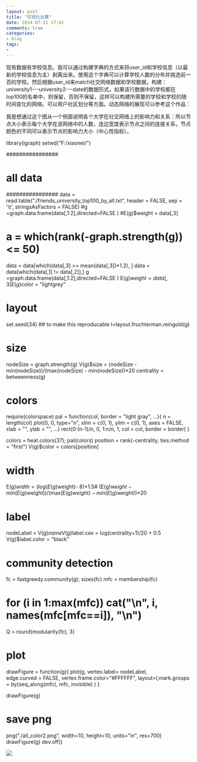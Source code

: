 ```yaml
---
layout: post
title: "可视化比赛"
date: 2014-07-21 17:41
comments: true
categories: 
- blog
tags:
- 
---
```



现有数据有学校信息。我可以通过构建字典的方式来将user_id和学校信息（以最新的学校信息为主）剥离出来。使用这个字典可以计算学校人数的分布并挑选前一百的学校。然后根据user_id来match社交网络数据和学校数据，构建：university1---university2---date的数据形式。如果该行数据中的学校都在top100的名单中，则保留，否则不保留，这样可以构建所需要的学校和学校的随时间变化的网络。可以用户社区划分等方面。动态网络的展现可以参考这个作品：


我是想通过这个图从一个侧面说明各个大学在社交网络上的影响力和关系：所以节点大小表示每个大学在该网络中的人数，连边宽度表示节点之间的连接关系，节点颜色的不同可以表示节点的影响力大小（中心性指标）。


  library(igraph)
  setwd("F:/xiaonei/")
  
  ################
  # all data
  ################
  data = read.table("./friends_university_top100_by_all.txt", header = FALSE, 
                   sep = '\t', stringsAsFactors = FALSE)
  #g =graph.data.frame(data[,1:2],directed=FALSE )
  #E(g)$weight = data[,3]
  # a = which(rank(-graph.strength(g)) <= 50)
  
  data = data[which(data[,3] >= mean(data[,3])*1.2), ]
  data = data[which(data[,1] != data[,2]),]
  g =graph.data.frame(data[,1:2],directed=FALSE )
  E(g)$weight = data[,3]
  E(g)$color = "lightgrey"
  # layout
  set.seed(34)   ## to make this reproducable
  l=layout.fruchterman.reingold(g)
  # size
  nodeSize = graph.strength(g)
  V(g)$size = (nodeSize - min(nodeSize))/(max(nodeSize) - min(nodeSize))*20
  centrality = betweenness(g)
  # colors
  require(colorspace)
  pal = function(col, border = "light gray", ...){
    n = length(col)
    plot(0, 0, type="n", xlim = c(0, 1), ylim = c(0, 1),
         axes = FALSE, xlab = "", ylab = "", ...)
    rect(0:(n-1)/n, 0, 1:n/n, 1, col = col, border = border)
  }
  
  colors = heat.colors(37); pal(colors)
  position = rank(-centrality, ties.method = "first")
  V(g)$color = colors[position] 
  # width
  E(g)$width = (log(E(g)$weight)- 8)*1.5# (E(g)$weight-min(E(g)$weight))/(max(E(g)$weight)-min(E(g)$weight))*20
  # label
  nodeLabel = V(g)$name
  V(g)$label.cex = log(centrality+1)/20 + 0.5
  V(g)$label.color = "black"
  # community detection
  fc = fastgreedy.community(g); sizes(fc)
  mfc = membership(fc)
  # for (i in 1:max(mfc)) cat("\n", i, names(mfc[mfc==i]), "\n")
  Q = round(modularity(fc), 3)
  # plot
  drawFigure = function(g){
    plot(g, vertex.label= nodeLabel,  
         edge.curved = FALSE, vertex.frame.color="#FFFFFF",
         layout=l,mark.groups = by(seq_along(mfc), mfc, invisible) )
  }
                
  drawFigure(g) 
  
  # save png
  png("./all_color2.png",
      width=10, height=10, 
      units="in", res=700)
  drawFigure(g) 
  dev.off()


![](http://chengjun.qiniudn.com/all_color.png)
